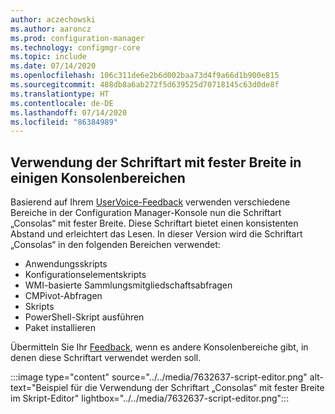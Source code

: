 ```yaml
---
author: aczechowski
ms.author: aaroncz
ms.prod: configuration-manager
ms.technology: configmgr-core
ms.topic: include
ms.date: 07/14/2020
ms.openlocfilehash: 106c311de6e2b6d002baa73d4f9a66d1b900e815
ms.sourcegitcommit: 488db8a6ab272f5d639525d70718145c63d0de8f
ms.translationtype: HT
ms.contentlocale: de-DE
ms.lasthandoff: 07/14/2020
ms.locfileid: "86384989"
---
```

## <a name="fixed-width-font-now-used-in-some-console-areas"></a><a name="bkmk_font"></a> Verwendung der Schriftart mit fester Breite in einigen Konsolenbereichen

<!--7632637-->

Basierend auf Ihrem [UserVoice-Feedback](https://configurationmanager.uservoice.com/forums/300492/suggestions/40824247) verwenden verschiedene Bereiche in der Configuration Manager-Konsole nun die Schriftart „Consolas“ mit fester Breite. Diese Schriftart bietet einen konsistenten Abstand und erleichtert das Lesen. In dieser Version wird die Schriftart „Consolas“ in den folgenden Bereichen verwendet:

- Anwendungsskripts
- Konfigurationselementskripts
- WMI-basierte Sammlungsmitgliedschaftsabfragen
- CMPivot-Abfragen
- Skripts
- PowerShell-Skript ausführen
- Paket installieren

Übermitteln Sie Ihr [Feedback](../../technical-preview-2003.md#bkmk_feedback), wenn es andere Konsolenbereiche gibt, in denen diese Schriftart verwendet werden soll.

:::image type="content" source="../../media/7632637-script-editor.png" alt-text="Beispiel für die Verwendung der Schriftart „Consolas“ mit fester Breite im Skript-Editor" lightbox="../../media/7632637-script-editor.png":::
